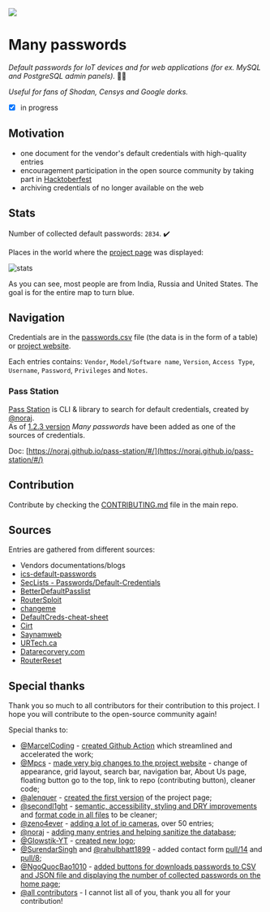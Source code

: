 ![](https://github.com/many-passwords/many-passwords/blob/main/many-passwords.png)

# Many passwords

_Default passwords for IoT devices and for web applications (for ex. MySQL and PostgreSQL admin panels)._ 🐱‍💻

_Useful for fans of Shodan, Censys and Google dorks._

- [x] in progress

## Motivation

- one document for the vendor's default credentials with high-quality entries
- encouragement participation in the open source community by taking part in [Hacktoberfest](https://hacktoberfest.digitalocean.com/)
- archiving credentials of no longer available on the web

## Stats

Number of collected default passwords: ``2834``. ✔️

Places in the world where the [project page](https://many-passwords.github.io/) was displayed:

![stats](https://user-images.githubusercontent.com/36797326/141017341-bfd438ed-eca9-41c8-91ed-2fd3e1dbd973.png)

As you can see, most people are from India, Russia and United States. The goal is for the entire map to turn blue.

## Navigation

Credentials are in the [passwords.csv](https://github.com/many-passwords/many-passwords/blob/main/passwords.csv) file (the data is in the form of a table) or [project website](https://many-passwords.github.io/).

Each entries contains: ``Vendor``, ``Model/Software name``, ``Version``, ``Access Type``, ``Username``, ``Password``, ``Privileges`` and ``Notes``.

### Pass Station

[Pass Station](https://github.com/noraj/pass-station) is CLI & library to search for default credentials, created by [@noraj](https://github.com/noraj).  
As of [1.2.3 version](https://github.com/noraj/pass-station/releases/tag/v1.2.3) _Many passwords_ have been added as one of the sources of credentials.

Doc: [https://noraj.github.io/pass-station/#/](https://noraj.github.io/pass-station/#/)

## Contribution

Contribute <!-- in the main repository --> by checking the [CONTRIBUTING.md](https://github.com/many-passwords/many-passwords/blob/main/CONTRIBUTING.md) file in the main repo<!--or    
contribute in the web repository by checking the [CONTRIBUTING.md](https://github.com/many-passwords/many-passwords.github.io/blob/main/CONTRIBUTING.md) file in website repo. -->.
## Sources

Entries are gathered from different sources:

- Vendors documentations/blogs
- [ics-default-passwords](https://github.com/arnaudsoullie/ics-default-passwords/)
- [SecLists - Passwords/Default-Credentials](https://github.com/danielmiessler/SecLists/tree/master/Passwords/Default-Credentials)
- [BetterDefaultPasslist](https://github.com/govolution/betterdefaultpasslist)
- [RouterSploit](https://github.com/threat9/routersploit)
- [changeme](https://github.com/ztgrace/changeme)
- [DefaultCreds-cheat-sheet](https://github.com/ihebski/DefaultCreds-cheat-sheet)
- [Cirt](https://cirt.net/passwords)
- [Saynamweb](https://sites.google.com/site/saynamweb/password)
- [URTech.ca](https://www.urtech.ca/2011/12/default-passwords/)
- [Datarecorvery.com](https://datarecovery.com/rd/default-passwords/)
- [RouterReset](https://www.router-reset.com/default-router-password-lookup)

## Special thanks

Thank you so much to all contributors for their contribution to this project. I hope you will contribute to the open-source community again!

Special thanks to:

- [@MarcelCoding](https://github.com/MarcelCoding) - [created Github Action](https://github.com/many-passwords/many-passwords/pull/49) which streamlined and accelerated the work;
- [@Mpcs](https://github.com/Mpcs) - [made very big changes to the project website](https://github.com/many-passwords/many-passwords/pull/41) - change of appearance, grid layout, search bar, navigation bar, About Us page, floating button go to the top, link to repo (contributing button), cleaner code;
- [@alenquer](https://github.com/alenquer) - [created the first version](https://github.com/many-passwords/many-passwords/pull/37) of the project page;
- [@secondl1ght](https://github.com/secondl1ght) - [semantic, accessibility, styling and DRY improvements](https://github.com/many-passwords/many-passwords.github.io/pull/1) and [format code in all files](https://github.com/many-passwords/many-passwords.github.io/pull/2) to be cleaner;
- [@zeno4ever](https://github.com/zeno4ever) - [adding a lot of ip cameras](https://github.com/many-passwords/many-passwords/pull/60), over 50 entries;
- [@noraj](https://github.com/noraj) - [adding many entries and helping sanitize the database](https://github.com/many-passwords/many-passwords/pulls?q=is%3Apr+author%3Anoraj+is%3Aclosed);
- [@Glowstik-YT](https://github.com/Glowstik-YT) - [created new logo](https://github.com/many-passwords/many-passwords/pull/80);
- [@SurendarSingh](https://github.com/SurendarSingh) and [@rahulbhatt1899](https://github.com/rahulbhatt1899) - added contact form [pull/14](https://github.com/many-passwords/many-passwords.github.io/pull/14) and [pull/8](https://github.com/many-passwords/many-passwords.github.io/pull/8);
- [@NgoQuocBao1010](https://github.com/NgoQuocBao1010) - [added buttons for downloads passwords to CSV and JSON file and displaying the number of collected passwords on the home page](https://github.com/many-passwords/many-passwords.github.io/issues/20);
- [@all contributors](https://github.com/many-passwords/many-passwords/graphs/contributors) - I cannot list all of you, thank you all for your contribution!

